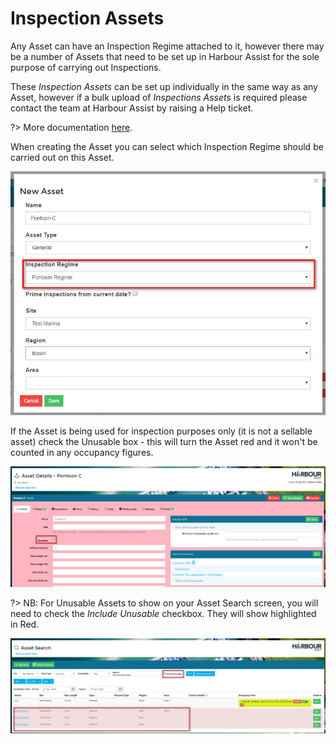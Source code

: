 # Inspection Assets #

Any Asset can have an Inspection Regime attached to it, however there may be a number of Assets that need to be set up in Harbour Assist for the sole purpose of carrying out Inspections.

These *Inspection Assets* can be set up individually in the same way as any Asset, however if a bulk upload of *Inspections Assets* is required please contact the team at Harbour Assist by raising a Help ticket.

?> More documentation [here](AssetsOccupancy/Assets?id=creating-a-new-asset.md).

When creating the Asset you can select which Inspection Regime should be carried out on this Asset.

![image-20200427162726577](image-20200427162726577.png)

If the Asset is being used for inspection purposes only (it is not a sellable asset) check the Unusable box - this will turn the Asset red and it won't be counted in any occupancy figures.

![image-20200427162930128](image-20200427162930128.png)

?> NB: For Unusable Assets to show on your Asset Search screen, you will need to check the *Include Unusable* checkbox.  They will show highlighted in Red.

![image-20200427164037202](image-20200427164037202.png)

